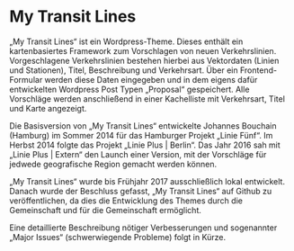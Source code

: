 # My Transit Lines

„My Transit Lines“ ist ein Wordpress-Theme. Dieses enthält ein kartenbasiertes Framework zum Vorschlagen von neuen Verkehrslinien. Vorgeschlagene Verkehrslinien bestehen hierbei aus Vektordaten (Linien und Stationen), Titel, Beschreibung und Verkehrsart. Über ein Frontend-Formular werden diese Daten eingegeben und in dem eigens dafür entwickelten Wordpress Post Typen „Proposal“ gespeichert. Alle Vorschläge werden anschließend in einer Kachelliste mit Verkehrsart, Titel und Karte angezeigt.

Die Basisversion von „My Transit Lines“ entwickelte Johannes Bouchain (Hamburg) im Sommer 2014 für das Hamburger Projekt „Linie Fünf“. Im Herbst 2014 folgte das Projekt „Linie Plus | Berlin“. Das Jahr 2016 sah mit „Linie Plus | Extern“ den Launch einer Version, mit der Vorschläge für jedwede geografische Region gemacht werden können.

„My Transit Lines“ wurde bis Frühjahr 2017 ausschließlich lokal entwickelt. Danach wurde der Beschluss gefasst, „My Transit Lines“ auf Github zu veröffentlichen, da dies die Entwicklung des Themes durch die Gemeinschaft und für die Gemeinschaft ermöglicht.

Eine detaillierte Beschreibung nötiger Verbesserungen und sogenannter „Major Issues“ (schwerwiegende Probleme) folgt in Kürze.


